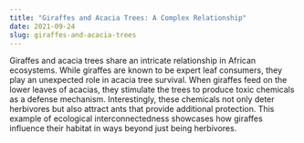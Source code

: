```yaml
---
title: "Giraffes and Acacia Trees: A Complex Relationship"
date: 2021-09-24
slug: giraffes-and-acacia-trees
---
```


Giraffes and acacia trees share an intricate relationship in African ecosystems. While giraffes are known to be expert leaf consumers, they play an unexpected role in acacia tree survival. When giraffes feed on the lower leaves of acacias, they stimulate the trees to produce toxic chemicals as a defense mechanism. Interestingly, these chemicals not only deter herbivores but also attract ants that provide additional protection. This example of ecological interconnectedness showcases how giraffes influence their habitat in ways beyond just being herbivores.
